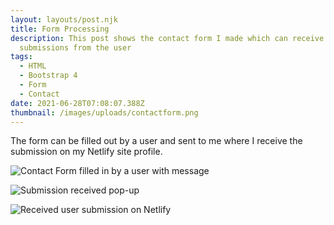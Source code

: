 ```yaml
---
layout: layouts/post.njk
title: Form Processing
description: This post shows the contact form I made which can receive
  submissions from the user
tags:
  - HTML
  - Bootstrap 4
  - Form
  - Contact
date: 2021-06-28T07:08:07.388Z
thumbnail: /images/uploads/contactform.png
---
```

The form can be filled out by a user and sent to me where I receive the submission on my Netlify site profile.

![Contact Form filled in by a user with message](/images/uploads/contactformmessage.png "Contact Form Submission")

![Submission received pop-up](/images/uploads/contactformsubmissionreceived.png "Submission received pop-up")

![Received user submission on Netlify](/images/uploads/receivedsubmission.png "Received user submission on Netlify")